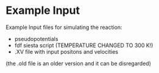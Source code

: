 # Example Input 

Example Input files for simulating the reaction: 
- pseudopotentials
- fdf siesta script (TEMPERATURE CHANGED TO 300 K!)
-  .XV file with input positons and velocities

(the .old file is an older version and it can be disregarded)
